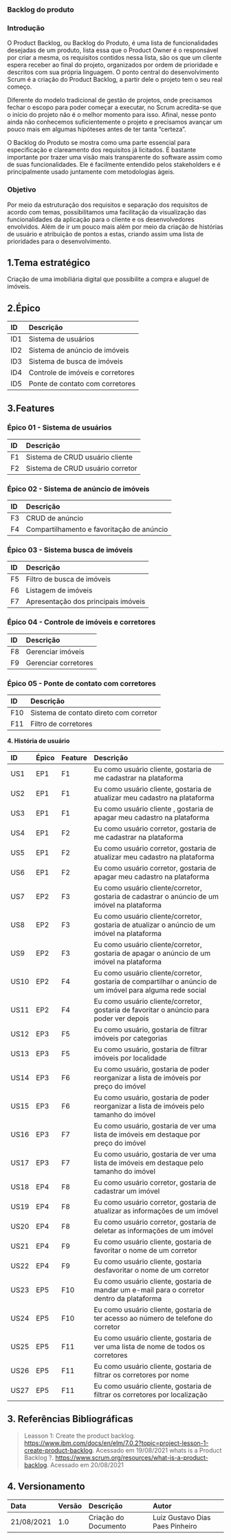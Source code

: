 ﻿### **Backlog do produto**


### **Introdução**
O Product Backlog, ou Backlog do Produto, é uma lista de funcionalidades desejadas de um produto, lista essa que o Product Owner é o responsável por criar a mesma, os requisitos contidos nessa lista, são os que um cliente espera receber ao final do projeto, organizados por ordem de prioridade e descritos com sua própria linguagem. O ponto central do desenvolvimento Scrum é a criação do Product Backlog, a partir dele o projeto tem o seu real começo. 

Diferente do modelo tradicional de gestão de projetos, onde precisamos fechar o escopo para poder começar a executar, no Scrum acredita-se que o início do projeto não é o melhor momento para isso. Afinal, nesse ponto ainda não conhecemos suficientemente o projeto e precisamos avançar um pouco mais em algumas hipóteses antes de ter tanta “certeza”.

O Backlog do Produto se mostra como uma parte essencial para especificação e clareamento dos requisitos já licitados. É bastante importante por trazer uma visão mais transparente do software assim como de suas funcionalidades. Ele é facilmente entendido pelos stakeholders e é principalmente usado juntamente com metodologias ágeis.

### **Objetivo**
Por meio da estruturação dos requisitos e separação dos requisitos de acordo com temas, possibilitamos uma facilitação da visualização das funcionalidades da aplicação para o cliente e os desenvolvedores envolvidos. Além de ir um pouco mais além por meio da criação de histórias de usuário e atribuição de pontos a estas, criando assim uma lista de prioridades para o desenvolvimento.

## **1.Tema estratégico**
Criação de uma imobiliária digital que possibilite a compra e aluguel de imóveis.

## **2.Épico**


|**ID**|**Descrição**|
| :- | :- |
|ID1|Sistema de usuários|
|ID2|Sistema de anúncio de imóveis|
|ID3|Sistema de busca de imóveis|
|ID4|Controle de imóveis e corretores|
|ID5|Ponte de contato com corretores|




## **3.Features**
### **Épico 01 - Sistema de usuários**


|**ID**|**Descrição**|
| :- | :- |
|F1|Sistema de CRUD usuário cliente|
|F2|Sistema de CRUD usuário corretor|



### **Épico 02 - Sistema de anúncio de imóveis**


|**ID**|**Descrição**|
| :- | :- |
|F3|CRUD de anúncio|
|F4|Compartilhamento e favoritação de anúncio|

### **Épico 03 - Sistema busca de imóveis**


|**ID**|**Descrição**|
| :- | :- |
|F5|Filtro de busca de imóveis|
|F6|Listagem de imóveis|
|F7|Apresentação dos principais imóveis|

### **Épico 04 - Controle de imóveis e corretores**


|**ID**|**Descrição**|
| :- | :- |
|F8|Gerenciar imóveis|
|F9|Gerenciar corretores|

### **Épico 05 - Ponte de contato com corretores** 


|**ID**|**Descrição**|
| :- | :- |
|F10|Sistema de contato direto com corretor|
|F11|Filtro de corretores|



**4. História de usuário**



|**ID**|**Épico**|**Feature**|**Descrição**|
| :- | :- | :- | :- |
|US1|EP1|F1|Eu como usuário cliente, gostaria de me cadastrar na plataforma |
|US2|EP1|F1|Eu como usuário cliente, gostaria de atualizar meu cadastro na plataforma|
|US3|EP1|F1|Eu como usuário cliente , gostaria de apagar meu cadastro na plataforma|
|US4|EP1|F2|Eu como usuário corretor, gostaria de me cadastrar na plataforma |
|US5|EP1|F2|Eu como usuário corretor, gostaria de atualizar meu cadastro na plataforma|
|US6|EP1|F2|Eu como usuário corretor, gostaria de apagar meu cadastro na plataforma|
|US7|EP2|F3|Eu como usuário cliente/corretor, gostaria de cadastrar o anúncio de um imóvel na plataforma|
|US8|EP2|F3|Eu como usuário cliente/corretor, gostaria de atualizar o anúncio de um imóvel na plataforma|
|US9|EP2|F3|Eu como usuário cliente/corretor, gostaria de apagar o anúncio de um imóvel na plataforma|
|US10|EP2|F4|Eu como usuário cliente/corretor, gostaria de compartilhar o anúncio de um imóvel para alguma rede social|
|US11|EP2|F4|Eu como usuário cliente/corretor, gostaria de favoritar o anúncio para poder ver depois|
|US12|EP3|F5|Eu como usuário, gostaria de filtrar imóveis por categorias|
|US13|EP3|F5|Eu como usuário, gostaria de filtrar imóveis por localidade|
|US14|EP3|F6|Eu como usuário, gostaria de poder reorganizar a lista de imóveis por preço do imóvel|
|US15|EP3|F6|Eu como usuário, gostaria de poder reorganizar a lista de imóveis pelo tamanho do imóvel|
|US16|EP3|F7|Eu como usuário, gostaria de ver uma lista de imóveis em destaque por preço do imóvel|
|US17|EP3|F7|Eu como usuário, gostaria de ver uma lista de imóveis em destaque pelo tamanho do imóvel|
|US18|EP4|F8|Eu como usuário corretor, gostaria de cadastrar um imóvel|
|US19|EP4|F8|Eu como usuário corretor, gostaria de atualizar as informações de um imóvel|
|US20|EP4|F8|Eu como usuário corretor, gostaria de deletar as informações de um imóvel |
|US21|EP4|F9|Eu como usuário cliente, gostaria de favoritar o nome de um corretor |
|US22|EP4|F9|Eu como usuário cliente, gostaria desfavoritar o nome de um corretor |
|US23|EP5|F10|Eu como usuário cliente, gostaria de mandar um e-mail para o corretor dentro da plataforma|
|US24|EP5|F10|Eu como usuário cliente, gostaria de ter acesso ao número de telefone do corretor|
|US25|EP5|F11|Eu como usuário cliente, gostaria de ver uma lista de nome de todos os corretores |
|US26|EP5|F11|Eu como usuário cliente, gostaria de filtrar os corretores por nome |
|US27|EP5|F11|Eu como usuário cliente, gostaria de filtrar os corretores por localização |


## 3. Referências Bibliográficas

 > Leasson 1: Create the product backlog. https://www.ibm.com/docs/en/elm/7.0.2?topic=project-lesson-1-create-product-backlog. Acessado em 19/08/2021
 > whats is a Product Backlog ?. https://www.scrum.org/resources/what-is-a-product-backlog. Acessado em 20/08/2021
## 4. Versionamento

| Data       | Versão | Descrição                                | Autor             |
| :--------- | :----- | :--------------------------------------- | :---------------- |
| 21/08/2021 | 1.0    | Criação do Documento          | Luiz Gustavo Dias Paes Pinheiro|
